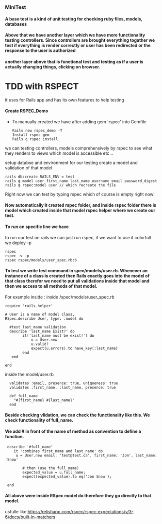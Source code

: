 
### MiniTest 
####  A base test is a kind of unit testing for checking ruby files, models, databases
#### Above that we have another layer which we have more functionality testing  controllers. Since controllers are brought everything togather we test if everything is render correctly or user has been redirected or the response to the user is authorized
#### another layer above that is functional test and testing as if a user is actually changing things, clicking on browser.  

# TDD with RSPECT 
it uses for Rails app and has its own features to help testing 
#### Create RSPEC_Demo

* To manually created we have 
after adding gem 'rspec' into Gemfile

      Rails new rspec_demo -T
      Install rspec gem 
      Rails g rspec install

we can testing controllers, models comprehensively by rspec to see what they renders to views which model is accessible etc ..

setup databse and environment for our testing
create a model and validation of that model

    rails db:create RAILS_ENV = test
    rails g model user first_name last_name username email password_digest 
    rails g rspec:model user // which recreate the file
    
    
 Right now we can test by typing rspec which of course is empty right now!

#### Now automatically it created rspec folder, and inside rspec folder there is model which created inside that model rspec helper where we create our test.
    
#### To run on specific line we have
 to run our test on rails we can just run rspec, if we want to use it colorfull we deploy -p    
    
    rspec 
    rspec -v -p      
    rspec rspec/models/user_spec.rb:6

#### To test we write test command in spec/models/user.rb. Whenever an instance of a class is created then Rails exactly goes into the model of that class therefor we need to put all validations inside that model and then we access to all methods of that model.   

For example inside : 
inside /spec/models/user_spec.rb 

    require 'rails_helper'
    
    # User is a name of model class, 
    RSpec.describe User, type: :model do 
      
      #test last_mame validation
      describe 'last_name Exist?' do
	        it('last_name must be exist!') do
		        u = User.new
		        u.valid?
		        expect(u.errors).to have_key(:last_name)
	        end 
       end
    
    end 

inside the model/user.rb 

	  validates :email, presence: true, uniqueness: true
	  validates :first_name, :last_name, presence: true

	  def full_name
		"#{first_name} #{last_name}"
	  end 

#### Beside checking vlidation, we can check the functionality like this. We check functionality of full_name. 
#### We add # in front of the name of method as convention to define a function. 

     describe '#full_name'
	    it 'combines first_name and last_name' do
	     u = User.new email: 'test@test.ca', first_name: 'Jon', last_name: 'Snow'
	     
            # then (use the full_name)
            expected_value = u.full_name;
            expect(expected_value).to eq('Jon Snow');
    
     end 
#### All above were inside  RSpec model do therefore they go directly to that model.


  
usfulle like https://relishapp.com/rspec/rspec-expectations/v/3-6/docs/built-in-matchers
